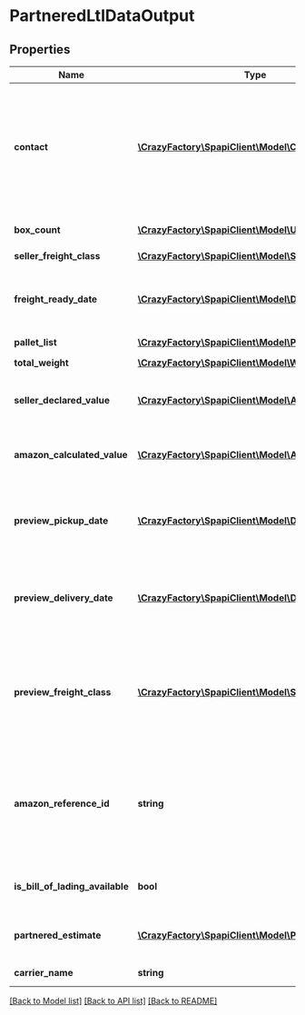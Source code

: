 # PartneredLtlDataOutput

## Properties
Name | Type | Description | Notes
------------ | ------------- | ------------- | -------------
**contact** | [**\CrazyFactory\SpapiClient\Model\Contact**](Contact.md) | Contact information for the person in the seller&#39;s organization who is responsible for the shipment. Used by the carrier if they have questions about the shipment. | 
**box_count** | [**\CrazyFactory\SpapiClient\Model\UnsignedIntType**](UnsignedIntType.md) | The number of boxes in the shipment. | 
**seller_freight_class** | [**\CrazyFactory\SpapiClient\Model\SellerFreightClass**](SellerFreightClass.md) |  | [optional] 
**freight_ready_date** | [**\CrazyFactory\SpapiClient\Model\DateStringType**](DateStringType.md) | The date that the shipment will be ready to be picked up by the carrier. Must be in YYYY-MM-DD format. | 
**pallet_list** | [**\CrazyFactory\SpapiClient\Model\PalletList**](PalletList.md) |  | 
**total_weight** | [**\CrazyFactory\SpapiClient\Model\Weight**](Weight.md) | The total weight of the shipment. | 
**seller_declared_value** | [**\CrazyFactory\SpapiClient\Model\Amount**](Amount.md) | Your declaration of the total value of the inventory in the shipment. | [optional] 
**amazon_calculated_value** | [**\CrazyFactory\SpapiClient\Model\Amount**](Amount.md) | Estimate by Amazon of the total value of the inventory in the shipment. | [optional] 
**preview_pickup_date** | [**\CrazyFactory\SpapiClient\Model\DateStringType**](DateStringType.md) | The estimated date that the shipment will be picked up by the carrier, in YYYY-MM-DD format. | 
**preview_delivery_date** | [**\CrazyFactory\SpapiClient\Model\DateStringType**](DateStringType.md) | The estimated date that the shipment will be delivered to an Amazon fulfillment center, in YYYY-MM-DD format. | 
**preview_freight_class** | [**\CrazyFactory\SpapiClient\Model\SellerFreightClass**](SellerFreightClass.md) | The freight class of the shipment as estimated by Amazon if you did not include a freight class when you called the putTransportDetails operation. | 
**amazon_reference_id** | **string** | A unique identifier created by Amazon that identifies this Amazon-partnered, Less Than Truckload/Full Truckload (LTL/FTL) shipment. | 
**is_bill_of_lading_available** | **bool** | Indicates whether the bill of lading for the shipment is available. | 
**partnered_estimate** | [**\CrazyFactory\SpapiClient\Model\PartneredEstimate**](PartneredEstimate.md) | The estimated shipping cost using an Amazon-partnered carrier. | [optional] 
**carrier_name** | **string** | The carrier for the inbound shipment. | 

[[Back to Model list]](../README.md#documentation-for-models) [[Back to API list]](../README.md#documentation-for-api-endpoints) [[Back to README]](../README.md)



